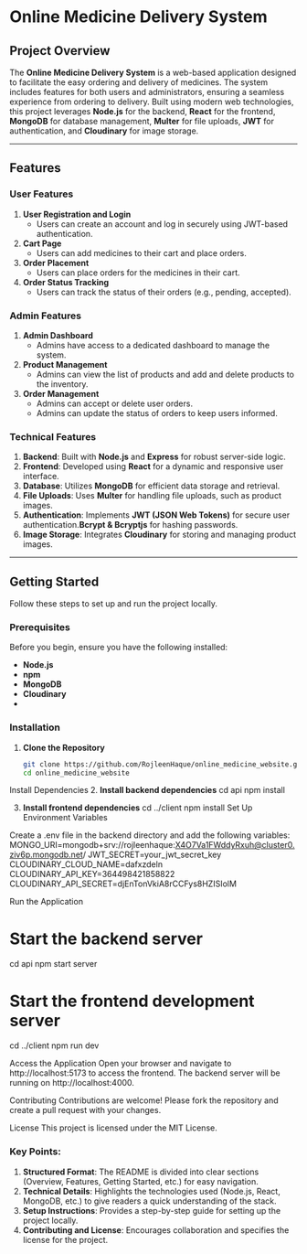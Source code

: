 # Online Medicine Delivery System

## Project Overview
The **Online Medicine Delivery System** is a web-based application designed to facilitate the easy ordering and delivery of medicines. The system includes features for both users and administrators, ensuring a seamless experience from ordering to delivery. Built using modern web technologies, this project leverages **Node.js** for the backend, **React** for the frontend, **MongoDB** for database management, **Multer** for file uploads, **JWT** for authentication, and **Cloudinary** for image storage.

---

## Features

### User Features
1. **User Registration and Login**
   - Users can create an account and log in securely using JWT-based authentication.
2. **Cart Page**
   - Users can add medicines to their cart and place orders.
3. **Order Placement**
   - Users can place orders for the medicines in their cart.
4. **Order Status Tracking**
   - Users can track the status of their orders (e.g., pending, accepted).

### Admin Features
1. **Admin Dashboard**
   - Admins have access to a dedicated dashboard to manage the system.
2. **Product Management**
   - Admins can view the list of products and add and delete products to the inventory.
3. **Order Management**
   - Admins can accept or delete user orders.
   - Admins can update the status of orders to keep users informed.

### Technical Features
1. **Backend**: Built with **Node.js** and **Express** for robust server-side logic.
2. **Frontend**: Developed using **React** for a dynamic and responsive user interface.
3. **Database**: Utilizes **MongoDB** for efficient data storage and retrieval.
4. **File Uploads**: Uses **Multer** for handling file uploads, such as product images.
5. **Authentication**: Implements **JWT (JSON Web Tokens)** for secure user authentication.**Bcrypt & Bcryptjs** for hashing passwords.
6. **Image Storage**: Integrates **Cloudinary** for storing and managing product images.

---


## Getting Started
Follow these steps to set up and run the project locally.
### Prerequisites
Before you begin, ensure you have the following installed:
- **Node.js** 
- **npm** 
- **MongoDB** 
- **Cloudinary**
- 
### Installation
1. **Clone the Repository**
   ```bash
   git clone https://github.com/RojleenHaque/online_medicine_website.git
   cd online_medicine_website
   
Install Dependencies
2. **Install backend dependencies**
cd api
npm install

3. **Install frontend dependencies**
cd ../client
npm install
Set Up Environment Variables

Create a .env file in the backend directory and add the following variables:
MONGO_URI=mongodb+srv://rojleenhaque:X4O7Va1FWddyRxuh@cluster0.ziv6p.mongodb.net/
JWT_SECRET=your_jwt_secret_key
CLOUDINARY_CLOUD_NAME=dafxzdeln
CLOUDINARY_API_KEY=364498421858822
CLOUDINARY_API_SECRET=djEnTonVkiA8rCCFys8HZISIolM

Run the Application
# Start the backend server
cd api
npm start server
# Start the frontend development server
cd ../client
npm run dev

Access the Application
Open your browser and navigate to http://localhost:5173 to access the frontend.
The backend server will be running on http://localhost:4000.

Contributing
Contributions are welcome! Please fork the repository and create a pull request with your changes.

License
This project is licensed under the MIT License.

### Key Points:
1. **Structured Format**: The README is divided into clear sections (Overview, Features, Getting Started, etc.) for easy navigation.
2. **Technical Details**: Highlights the technologies used (Node.js, React, MongoDB, etc.) to give readers a quick understanding of the stack.
3. **Setup Instructions**: Provides a step-by-step guide for setting up the project locally.
4. **Contributing and License**: Encourages collaboration and specifies the license for the project.
